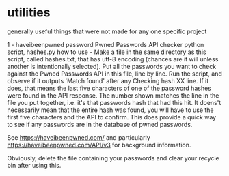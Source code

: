 # utilities
generally useful things that were not made for any one specific project

1 - haveibeenpwned password Pwned Passwords API checker python script, hashes.py
how to use - 
Make a file in the same directory as this script, called hashes.txt, that has utf-8 encoding (chances are it will unless another is intentionally selected).
Put all the passwords you want to check against the Pwned Passwords API in this file, line by line.
Run the script, and observe if it outputs 'Match found' after any Checking hash XX line. If it does, that means the last five characters of one of the password hashes were found in the API response.
The number shown matches the line in the file you put together, i.e. it's that passwords hash that had this hit.
It doens't necessarily mean that the entire hash was found, you will have to use the first five characters and the API to confirm.
This does provide a quick way to see if any passwords are in the database of pwned passwords.

See https://haveibeenpwned.com/ and particularly https://haveibeenpwned.com/API/v3 for background information.

Obviously, delete the file containing your passwords and clear your recycle bin after using this.

